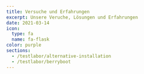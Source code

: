 ```yaml
---
title: Versuche und Erfahrungen
excerpt: Unsere Veruche, Lösungen und Erfahrungen
date: 2021-03-14
icon:
  type: fa
  name: fa-flask
color: purple
sections:
  - /testlabor/alternative-installation
  - /testlabor/berryboot
---
```


